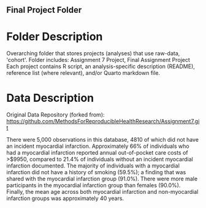 ## Final Project Folder
# Folder Description
Overarching folder that stores projects (analyses) that use raw-data, 'cohort'.
Folder includes: Assignment 7 Project, Final Assignment Project
Each project contains R script, an analysis-specific description (README), reference list (where relevant), and/or Quarto markdown file.

# Data Description
Original Data Repository (forked from): <https://github.com/MethodsForReproducibleHealthResearch/Assignment7.git>

There were 5,000 observations in this database, 4810 of which did not have an incident myocardial infarction. Approximately 66% of individuals who had a myocardial infarction reported annual out-of-pocket care costs of >$9950, compared to 21.4% of individuals without an incident myocardial infarction documented. The majority of individuals with a myocardial infarction did not have a history of smoking (59.5%); a finding that was shared with the myocardial infarction group (91.0%). There were more male participants in the myocardial infarction group than females (90.0%). Finally, the mean age across both myocardial infarction and non-myocardial infarction groups was approximately 40 years.
